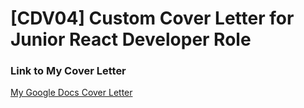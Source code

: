 # [CDV04] Custom Cover Letter for Junior React Developer Role

### Link to My Cover Letter
[My Google Docs Cover Letter](<https://docs.google.com/document/d/1GUeqz8o-prwfcI_Olnu4pQN-YXx1gLq-RSIMFmYEjAw/edit?usp=sharing>)
